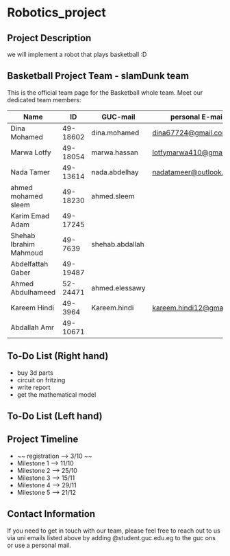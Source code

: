 # Robotics_project

## Project Description

we will implement a robot that plays basketball :D 


## Basketball Project Team - slamDunk team
This is the official team page for the Basketball whole team. Meet our dedicated team members:

| Name              | ID       | GUC-mail               | personal E-mail        |
|-------------------|----------|------------------------|------------------------|
| Dina Mohamed      | 49-18602 | dina.mohamed           |dina67724@gmail.com     |
| Marwa Lotfy       | 49-18054 | marwa.hassan          |lotfymarwa410@gmail.com  |
| Nada Tamer        | 49-13614 | nada.abdelhay         |nadatameer@outlook.com   |
| ahmed mohamed sleem |49-18230| ahmed.sleem            |                        |
| Karim Emad Adam     |49-17245 |                       |                        |
| Shehab Ibrahim Mahmoud| 49-7639| shehab.abdallah      |                        |
| Abdelfattah Gaber | 49-19487 |                        |                        |
| Ahmed Abdulhameed | 52-24471 | ahmed.elessawy        |                         |
| Kareem Hindi      | 49-3964  | Kareem.hindi          |kareem.hindi12@gmail.com |
| Abdallah Amr      | 49-10671 |                       |                          |


 
## To-Do List (Right hand)
- buy 3d parts
- circuit on fritzing
- write report
- get the mathematical model

## To-Do List (Left hand)

## Project Timeline

- ~~ registration --> 3/10 ~~
- Milestone 1 --> 11/10
- Milestone 2 --> 25/10
- Milestone 3 --> 15/11
- Milestone 4 --> 29/11
- Milestone 5 --> 21/12

## Contact Information

If you need to get in touch with our team, please feel free to reach out to us via uni emails listed above by adding @student.guc.edu.eg to the guc ons or use a personal mail.
